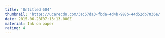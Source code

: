 ```yaml
---
title: 'Untitled 604'
thumbnail: 'https://ucarecdn.com/3ac57da3-fbda-4d4b-988b-44d52db7036e/'
date: 2015-06-28T07:13:13.000Z
material: Ink on paper
rating: 4
---
```

